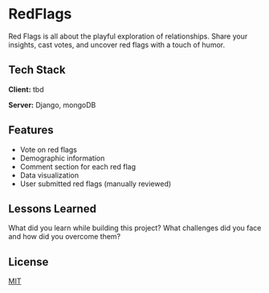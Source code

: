 # RedFlags
Red Flags is all about the playful exploration of relationships. Share your insights, cast votes, and uncover red flags with a touch of humor. 

## Tech Stack  
**Client:** tbd 

**Server:** Django, mongoDB  

## Features  
- Vote on red flags  
- Demographic information  
- Comment section for each red flag 
- Data visualization
- User submitted red flags (manually reviewed)

## Lessons Learned  
What did you learn while building this project? What challenges did you face and how did you overcome them?  

## License  
[MIT](https://choosealicense.com/licenses/mit/)  
